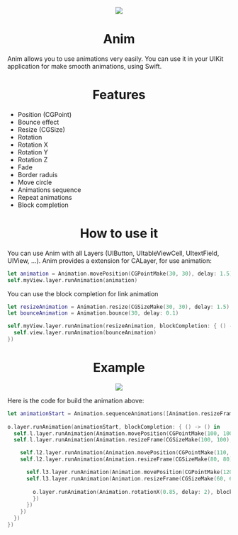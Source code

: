 <p align="center">
  <img src ="https://raw.githubusercontent.com/remirobert/Anim/master/ressources/logo.gif"/>
  <h1 align="center">Anim</h1>
</p>


Anim allows you to use animations very easily. You can use it in your UIKit application for make smooth animations, using Swift. 


<h1 align="center">Features</h1>

 - Position (CGPoint)
 - Bounce effect
 - Resize (CGSize)
 - Rotation
 - Rotation X
 - Rotation Y
 - Rotation Z
 - Fade
 - Border raduis
 - Move circle
 - Animations sequence
 - Repeat animations
 - Block completion
 
<h1 align="center">How to use it</h1>

You can use Anim with all Layers (UIButton, UItableViewCell, UItextField, UIView, ...).
Anim provides a extension for CALayer, for use animation: 

```Swift
let animation = Animation.movePosition(CGPointMake(30, 30), delay: 1.5)
self.myView.layer.runAnimation(animation)
```

You can use the block completion for link animation

```Swift
let resizeAnimation = Animation.resize(CGSizeMake(30, 30), delay: 1.5)
let bounceAnimation = Animation.bounce(30, delay: 0.1)

self.myView.layer.runAnimation(resizeAnimation, blockCompletion: { () -> () in
  self.view.layer.runAnimation(bounceAnimation)
})
```


<h1 align="center">Example</h1>

<p align="center">
  <img src ="https://raw.githubusercontent.com/remirobert/Anim/master/ressources/record1.gif"/>
</p>

Here is the code for build the animation above:


```Swift
let animationStart = Animation.sequenceAnimations([Animation.resizeFrame(CGSizeMake(300, 300), delay: 2), Animation.rotationX(-0.85, delay: 2)])
        
o.layer.runAnimation(animationStart, blockCompletion: { () -> () in
  self.l.layer.runAnimation(Animation.movePosition(CGPointMake(100, 100), delay: 2))
  self.l.layer.runAnimation(Animation.resizeFrame(CGSizeMake(100, 100), delay: 2), blockCompletion: { () -> () in

    self.l2.layer.runAnimation(Animation.movePosition(CGPointMake(110, 110), delay: 2))
    self.l2.layer.runAnimation(Animation.resizeFrame(CGSizeMake(80, 80), delay: 2), blockCompletion: { () -> () in

      self.l3.layer.runAnimation(Animation.movePosition(CGPointMake(120, 120), delay: 2))
      self.l3.layer.runAnimation(Animation.resizeFrame(CGSizeMake(60, 60), delay: 2), blockCompletion: { () -> () in
                        
        o.layer.runAnimation(Animation.rotationX(0.85, delay: 2), blockCompletion: { () -> () in
        })
      })
    })
  })
})

```
